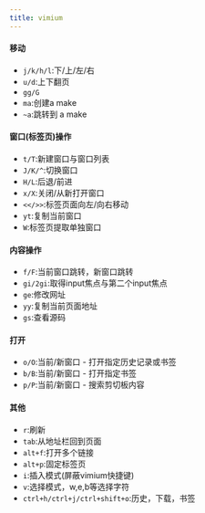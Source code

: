 ```yaml
---
title: vimium
---
```


#### 移动
-   `j/k/h/l`:下/上/左/右 
-   `u/d`:上下翻页
-   `gg/G`
-   `ma`:创建a make
-   `~a`:跳转到 a make

#### 窗口(标签页)操作
-   `t/T`:新建窗口与窗口列表
-   `J/K/^`:切换窗口
-   `H/L`:后退/前进
-   `x/X`:关闭/从新打开窗口
-   `<</>>`:标签页面向左/向右移动
-   `yt`:复制当前窗口
-   `W`:标签页提取单独窗口
#### 内容操作
-   `f/F`:当前窗口跳转，新窗口跳转
-   `gi/2gi`:取得input焦点与第二个input焦点
-   `ge`:修改网址
-   `yy`:复制当前页面地址
-   `gs`:查看源码

#### 打开
-   `o/O`:当前/新窗口 - 打开指定历史记录或书签
-   `b/B`:当前/新窗口 - 打开指定书签
-   `p/P`:当前/新窗口 - 搜索剪切板内容


#### 其他
-   `r`:刷新
-   `tab`:从地址栏回到页面
-   `alt+f`:打开多个链接
-   `alt+p`:固定标签页
-   `i`:插入模式(屏蔽vimium快捷键)
-   `v`:选择模式，w,e,b等选择字符
-   `ctrl+h/ctrl+j/ctrl+shift+o`:历史，下载，书签
